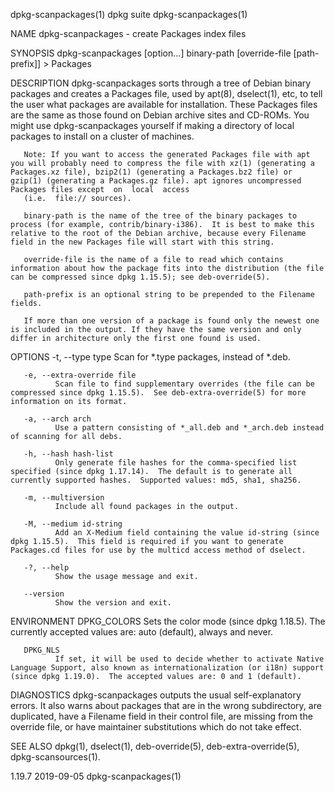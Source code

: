 dpkg-scanpackages(1)                                                                                                                                   dpkg suite                                                                                                                                  dpkg-scanpackages(1)

NAME
       dpkg-scanpackages - create Packages index files

SYNOPSIS
       dpkg-scanpackages [option...] binary-path [override-file [path-prefix]] > Packages

DESCRIPTION
       dpkg-scanpackages  sorts  through  a  tree  of  Debian  binary  packages  and  creates  a  Packages  file,  used  by apt(8), dselect(1), etc, to tell the user what packages are available for installation. These Packages files are the same as those found on Debian archive sites and CD-ROMs. You might use
       dpkg-scanpackages yourself if making a directory of local packages to install on a cluster of machines.

       Note: If you want to access the generated Packages file with apt you will probably need to compress the file with xz(1) (generating a Packages.xz file), bzip2(1) (generating a Packages.bz2 file) or gzip(1) (generating a Packages.gz file). apt ignores uncompressed Packages files except  on  local  access
       (i.e.  file:// sources).

       binary-path is the name of the tree of the binary packages to process (for example, contrib/binary-i386).  It is best to make this relative to the root of the Debian archive, because every Filename field in the new Packages file will start with this string.

       override-file is the name of a file to read which contains information about how the package fits into the distribution (the file can be compressed since dpkg 1.15.5); see deb-override(5).

       path-prefix is an optional string to be prepended to the Filename fields.

       If more than one version of a package is found only the newest one is included in the output. If they have the same version and only differ in architecture only the first one found is used.

OPTIONS
       -t, --type type
              Scan for *.type packages, instead of *.deb.

       -e, --extra-override file
              Scan file to find supplementary overrides (the file can be compressed since dpkg 1.15.5).  See deb-extra-override(5) for more information on its format.

       -a, --arch arch
              Use a pattern consisting of *_all.deb and *_arch.deb instead of scanning for all debs.

       -h, --hash hash-list
              Only generate file hashes for the comma-specified list specified (since dpkg 1.17.14).  The default is to generate all currently supported hashes.  Supported values: md5, sha1, sha256.

       -m, --multiversion
              Include all found packages in the output.

       -M, --medium id-string
              Add an X-Medium field containing the value id-string (since dpkg 1.15.5).  This field is required if you want to generate Packages.cd files for use by the multicd access method of dselect.

       -?, --help
              Show the usage message and exit.

       --version
              Show the version and exit.

ENVIRONMENT
       DPKG_COLORS
              Sets the color mode (since dpkg 1.18.5).  The currently accepted values are: auto (default), always and never.

       DPKG_NLS
              If set, it will be used to decide whether to activate Native Language Support, also known as internationalization (or i18n) support (since dpkg 1.19.0).  The accepted values are: 0 and 1 (default).

DIAGNOSTICS
       dpkg-scanpackages outputs the usual self-explanatory errors. It also warns about packages that are in the wrong subdirectory, are duplicated, have a Filename field in their control file, are missing from the override file, or have maintainer substitutions which do not take effect.

SEE ALSO
       dpkg(1), dselect(1), deb-override(5), deb-extra-override(5), dpkg-scansources(1).

1.19.7                                                                                                                                                 2019-09-05                                                                                                                                  dpkg-scanpackages(1)
